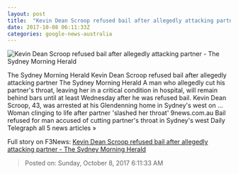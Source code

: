 ```yaml
---
layout: post
title:  "Kevin Dean Scroop refused bail after allegedly attacking partner - The Sydney Morning Herald"
date: 2017-10-08 06:11:33Z
categories: google-news-australia
---
```


![Kevin Dean Scroop refused bail after allegedly attacking partner - The Sydney Morning Herald](http://www.smh.com.au/content/dam/images/g/y/w/n/1/e/image.related.articleLeadwide.620x349.gywkao.png/1507443016084.jpg)

The Sydney Morning Herald Kevin Dean Scroop refused bail after allegedly attacking partner The Sydney Morning Herald A man who allegedly cut his partner's throat, leaving her in a critical condition in hospital, will remain behind bars until at least Wednesday after he was refused bail. Kevin Dean Scroop, 43, was arrested at his Glendenning home in Sydney's west on ... Woman clinging to life after partner 'slashed her throat' 9news.com.au Bail refused for man accused of cutting partner's throat in Sydney's west Daily Telegraph all 5 news articles »


Full story on F3News: [Kevin Dean Scroop refused bail after allegedly attacking partner - The Sydney Morning Herald](http://www.f3nws.com/n/HESqWD)

> Posted on: Sunday, October 8, 2017 6:11:33 AM
